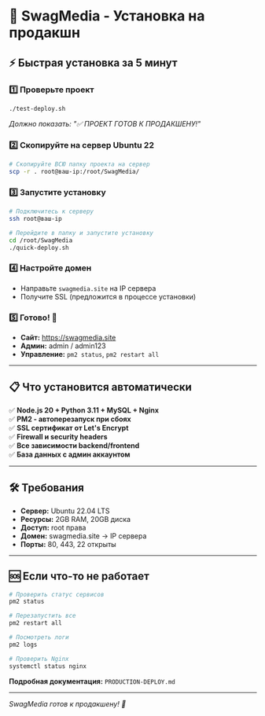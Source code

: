# 🚀 SwagMedia - Установка на продакшн

## ⚡ Быстрая установка за 5 минут

### 1️⃣ Проверьте проект
```bash
./test-deploy.sh
```
*Должно показать: "✅ ПРОЕКТ ГОТОВ К ПРОДАКШЕНУ!"*

### 2️⃣ Скопируйте на сервер Ubuntu 22
```bash
# Скопируйте ВСЮ папку проекта на сервер
scp -r . root@ваш-ip:/root/SwagMedia/
```

### 3️⃣ Запустите установку
```bash
# Подключитесь к серверу
ssh root@ваш-ip

# Перейдите в папку и запустите установку
cd /root/SwagMedia
./quick-deploy.sh
```

### 4️⃣ Настройте домен
- Направьте `swagmedia.site` на IP сервера
- Получите SSL (предложится в процессе установки)

### 5️⃣ Готово! 🎉
- **Сайт:** https://swagmedia.site  
- **Админ:** admin / admin123
- **Управление:** `pm2 status`, `pm2 restart all`

---

## 📋 Что установится автоматически

✅ **Node.js 20 + Python 3.11 + MySQL + Nginx**  
✅ **PM2 - автоперезапуск при сбоях**  
✅ **SSL сертификат от Let's Encrypt**  
✅ **Firewall и security headers**  
✅ **Все зависимости backend/frontend**  
✅ **База данных с админ аккаунтом**  

---

## 🛠️ Требования

- **Сервер:** Ubuntu 22.04 LTS
- **Ресурсы:** 2GB RAM, 20GB диска  
- **Доступ:** root права
- **Домен:** swagmedia.site → IP сервера
- **Порты:** 80, 443, 22 открыты

---

## 🆘 Если что-то не работает

```bash
# Проверить статус сервисов
pm2 status

# Перезапустить все
pm2 restart all

# Посмотреть логи
pm2 logs

# Проверить Nginx
systemctl status nginx
```

**Подробная документация:** `PRODUCTION-DEPLOY.md`

---

*SwagMedia готов к продакшену! 🎯*
